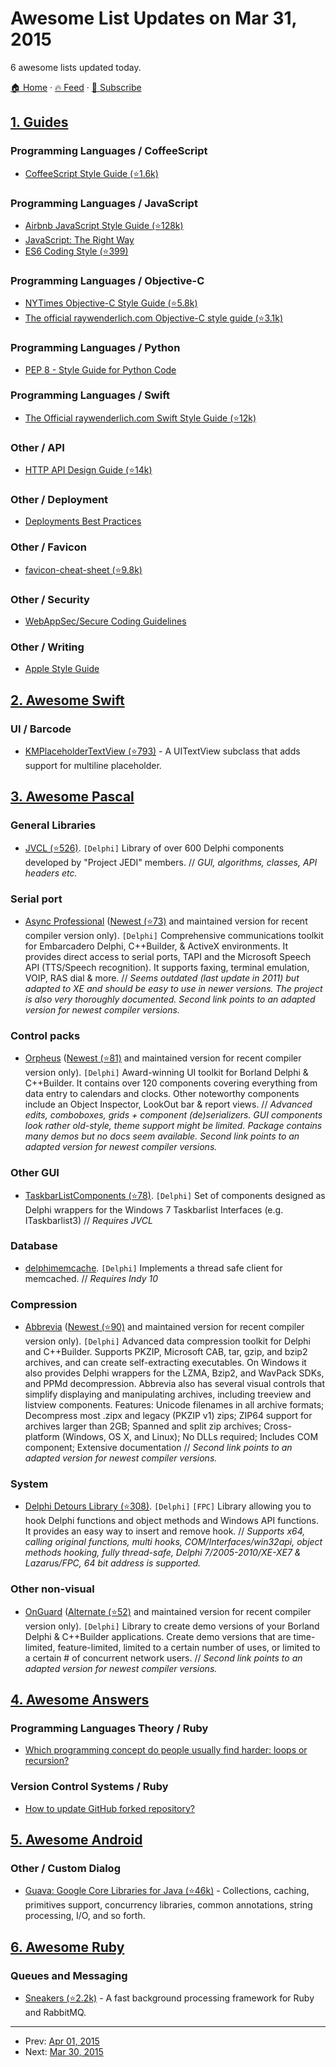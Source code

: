 # Awesome List Updates on Mar 31, 2015

6 awesome lists updated today.

[🏠 Home](/README.md) · [🔥 Feed](https://test.trackawesomelist.com/feed.xml) · [📮 Subscribe](https://trackawesomelist.us17.list-manage.com/subscribe?u=d2f0117aa829c83a63ec63c2f&id=36a103854c)



## [1. Guides](/content/NARKOZ/guides/README.md)

### Programming Languages / CoffeeScript

*   [CoffeeScript Style Guide (⭐1.6k)](https://github.com/polarmobile/coffeescript-style-guide#readme)

### Programming Languages / JavaScript

*   [Airbnb JavaScript Style Guide (⭐128k)](https://github.com/airbnb/javascript#readme)
*   [JavaScript: The Right Way](http://jstherightway.org/)
*   [ES6 Coding Style (⭐399)](https://github.com/elierotenberg/coding-styles/blob/master/es6.md#readme)

### Programming Languages / Objective-C

*   [NYTimes Objective-C Style Guide (⭐5.8k)](https://github.com/NYTimes/objective-c-style-guide#readme)
*   [The official raywenderlich.com Objective-C style guide (⭐3.1k)](https://github.com/raywenderlich/objective-c-style-guide#readme)

### Programming Languages / Python

*   [PEP 8 - Style Guide for Python Code](https://www.python.org/dev/peps/pep-0008/)

### Programming Languages / Swift

*   [The Official raywenderlich.com Swift Style Guide (⭐12k)](https://github.com/raywenderlich/swift-style-guide#readme)

### Other / API

*   [HTTP API Design Guide (⭐14k)](https://github.com/interagent/http-api-design#readme)

### Other / Deployment

*   [Deployments Best Practices](http://guides.beanstalkapp.com/deployments/best-practices.html)

### Other / Favicon

*   [favicon-cheat-sheet (⭐9.8k)](https://github.com/audreyr/favicon-cheat-sheet#readme)

### Other / Security

*   [WebAppSec/Secure Coding Guidelines](https://wiki.mozilla.org/WebAppSec/Secure_Coding_Guidelines)

### Other / Writing

*   [Apple Style Guide](https://help.apple.com/asg/mac/2013/)

## [2. Awesome Swift](/content/matteocrippa/awesome-swift/README.md)

### UI / Barcode

*   [KMPlaceholderTextView (⭐793)](https://github.com/MoZhouqi/KMPlaceholderTextView) - A UITextView subclass that adds support for multiline placeholder.

## [3. Awesome Pascal](/content/Fr0sT-Brutal/awesome-pascal/README.md)

### General Libraries

*   [JVCL (⭐526)](https://github.com/project-jedi/jvcl). `[Delphi]` Library of over 600 Delphi components developed by "Project JEDI" members.
    // *GUI, algorithms, classes, API headers etc.*

### Serial port

*   [Async Professional](http://sourceforge.net/projects/tpapro) ([Newest (⭐73)](https://github.com/TurboPack/AsyncPro) and maintained version for recent compiler version only). `[Delphi]` Comprehensive communications toolkit for Embarcadero Delphi, C++Builder, & ActiveX environments. It provides direct access to serial ports, TAPI and the Microsoft Speech API (TTS/Speech recognition). It supports faxing, terminal emulation, VOIP, RAS dial & more.
    // *Seems outdated (last update in 2011) but adapted to XE and should be easy to use in newer versions. The project is also very thoroughly documented. Second link points to an adapted version for newest compiler versions.*

### Control packs

*   [Orpheus](http://sourceforge.net/projects/tporpheus) ([Newest (⭐81)](https://github.com/TurboPack/Orpheus) and maintained version for recent compiler version only). `[Delphi]` Award-winning UI toolkit for Borland Delphi & C++Builder. It contains over 120 components covering everything from data entry to calendars and clocks. Other noteworthy components include an Object Inspector, LookOut bar & report views.
    // *Advanced edits, comboboxes, grids + component (de)serializers. GUI components look rather old-style, theme support might be limited. Package contains many demos but no docs seem available. Second link points to an adapted version for newest compiler versions.*

### Other GUI

*   [TaskbarListComponents (⭐78)](https://github.com/chaosben/theunknownones/tree/master/Components/TaskBarList). `[Delphi]` Set of components designed as Delphi wrappers for the Windows 7 Taskbarlist Interfaces (e.g. ITaskbarlist3)
    // *Requires JVCL*

### Database

*   [delphimemcache](https://code.google.com/p/delphimemcache). `[Delphi]` Implements a thread safe client for memcached.
    // *Requires Indy 10*

### Compression

*   [Abbrevia](http://sourceforge.net/p/tpabbrevia) ([Newest (⭐90)](https://github.com/TurboPack/Abbrevia) and maintained version for recent compiler version only). `[Delphi]` Advanced data compression toolkit for Delphi and C++Builder. Supports PKZIP, Microsoft CAB, tar, gzip, and bzip2 archives, and can create self-extracting executables. On Windows it also provides Delphi wrappers for the LZMA, Bzip2, and WavPack SDKs, and PPMd decompression. Abbrevia also has several visual controls that simplify displaying and manipulating archives, including treeview and listview components. Features: Unicode filenames in all archive formats; Decompress most .zipx and legacy (PKZIP v1) zips; ZIP64 support for archives larger than 2GB; Spanned and split zip archives; Cross-platform (Windows, OS X, and Linux); No DLLs required; Includes COM component; Extensive documentation
    // *Second link points to an adapted version for newest compiler versions.*

### System

*   [Delphi Detours Library (⭐308)](https://github.com/mahdisafsafi/delphi-detours-library). `[Delphi]` `[FPC]` Library allowing you to hook Delphi functions and object methods and Windows API functions. It provides an easy way to insert and remove hook.
    // *Supports x64, calling original functions, multi hooks, COM/Interfaces/win32api, object methods hooking, fully thread-safe, Delphi 7/2005-2010/XE-XE7 & Lazarus/FPC, 64 bit address is supported.*

### Other non-visual

*   [OnGuard](http://sourceforge.net/projects/tponguard) ([Alternate (⭐52)](https://github.com/TurboPack/OnGuard-VCL) and maintained version for recent compiler version only). `[Delphi]` Library to create demo versions of your Borland Delphi & C++Builder applications. Create demo versions that are time-limited, feature-limited, limited to a certain number of uses, or limited to a certain # of concurrent network users.
    // *Second link points to an adapted version for newest compiler versions.*

## [4. Awesome Answers](/content/cyberglot/awesome-answers/README.md)

### Programming Languages Theory / Ruby

*   [Which programming concept do people usually find harder: loops or recursion?](http://qr.ae/QjpjD)

### Version Control Systems / Ruby

*   [How to update GitHub forked repository?](http://stackoverflow.com/a/7244456)

## [5. Awesome Android](/content/JStumpp/awesome-android/README.md)

### Other / Custom Dialog

*   [Guava: Google Core Libraries for Java (⭐46k)](https://github.com/google/guava) - Collections, caching, primitives support, concurrency libraries, common annotations, string processing, I/O, and so forth.

## [6. Awesome Ruby](/content/markets/awesome-ruby/README.md)

### Queues and Messaging

*   [Sneakers (⭐2.2k)](https://github.com/jondot/sneakers) - A fast background processing framework for Ruby and RabbitMQ.

---

- Prev: [Apr 01, 2015](/content/2015/04/01/README.md)
- Next: [Mar 30, 2015](/content/2015/03/30/README.md)